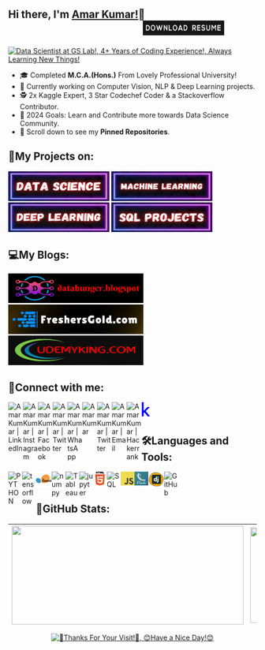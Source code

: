 ## Hi there, I'm [Amar Kumar!](https://www.amarkumar.in/)👋 &emsp;&emsp;&emsp;&emsp;&emsp;&emsp;&emsp;&emsp;&emsp;&emsp;&emsp;&emsp;&emsp;<a href="https://drive.google.com/uc?export=download&id=1mBq86ba59VPvxapY1HBeIemh_m_Me8zt" target="_blank"><img src="https://github.com/amark720/Amar-kumar/blob/master/ScreenShots/DownloadResumeButton.PNG" width=165 height=30 ></a>

<div align="left"><a href="https://git.io/typing-svg"><img src="https://readme-typing-svg.demolab.com?font=Fira+Code&weight=800&size=22&duration=3500&pause=1000&color=41FF04&width=435&lines=%F0%9F%91%A8%F0%9F%8F%BB%E2%80%8D%F0%9F%92%BB+Data+Scientist+at+GS+Lab!;%E2%AD%90%EF%B8%8F+4%2B+Years+of+Coding+Experience!;%F0%9F%93%9A+Always+Learning+New+Things!" alt="Data Scientist at GS Lab!, 4+ Years of Coding Experience!, Always Learning New Things!"></a></div>
<!--<img align="right" src="https://github.com/amark720/Amar-kumar/blob/master/ScreenShots/Working%20Man.gif?raw=true" width=25% height=70%> -->

- 🎓 Completed **M.C.A.(Hons.)** From Lovely Professional University!
- 💼 Currently working on Computer Vision, NLP & Deep Learning projects.
- 🕵️ 2x Kaggle Expert, 3 Star Codechef Coder & a Stackoverflow Contributor.
- 🎯 2024 Goals: Learn and Contribute more towards Data Science Community.
- 📌 Scroll down to see my **Pinned Repositories**.

<!--horizontal divider(gradiant)-->
<!--<img src="https://user-images.githubusercontent.com/73097560/115834477-dbab4500-a447-11eb-908a-139a6edaec5c.gif">-->

## 📁My Projects on:

<a href="https://github.com/amark720/Data-Science-Projects" target="_blank"><img src="https://github.com/amark720/Amar-kumar/blob/master/ScreenShots/DataScienceBtn.jpg" width=205 height=60 ></a> <a href="https://github.com/amark720/Machine-Learning-Projects" target="_blank"><img src="https://github.com/amark720/Amar-kumar/blob/master/ScreenShots/MachineLearningBtn.jpg" width=205 height=60 ></a>  <a href="https://github.com/amark720/Deep-Learning-Projects" target="_blank"> <img src="https://github.com/amark720/Amar-kumar/blob/master/ScreenShots/DeepLearningBtn.jpg" width=205 height=60></a>  <a href="https://github.com/amark720/SQL-Projects" target="_blank"> <img src="https://github.com/amark720/Amar-kumar/blob/master/ScreenShots/SQLProjectsBtn.jpg" width=205 height=60></a> 

## 💻My Blogs:

<a href="https://datahunger.blogspot.com/" target="_blank"><img src="https://github.com/amark720/Amar-kumar/blob/master/ScreenShots/DataHunger%20Logo.PNG" width=274 height=60 ></a> <a href="https://FreshersGold.com/" target="_blank"><img src="https://github.com/amark720/Amar-kumar/blob/master/ScreenShots/FreshersGold%20Banner.jpg" width=274 height=60 ></a> <a href="https://udemyking.com/" target="_blank"><img src="https://github.com/amark720/Amar-kumar/blob/master/ScreenShots/UdemyKing%20Logo%20Home.png" width=274 height=60 ></a> 
<br>

## 🤝Connect with me:

<a href="https://www.linkedin.com/in/amark720/"><img align="left" alt="AmarKumar | LinkedIn" width="30px" src="https://www.svgrepo.com/show/354000/linkedin-icon.svg" /></a>
<a href="https://www.instagram.com/akrocks720/"><img align="left" alt="AmarKumar | Instagram" width="30px" src="https://www.svgrepo.com/show/303145/instagram-2-1-logo.svg" /></a> 
<a href="https://www.facebook.com/profile.php?id=100005621503925"><img align="left" alt="AmarKumar | Facebook" width="30px" src="https://www.svgrepo.com/show/303113/facebook-icon-logo.svg" /></a>
<a href="https://twitter.com/AMARK720"><img align="left" alt="AmarKumar | Twitter" width="30px" src="https://www.svgrepo.com/show/303115/twitter-3-logo.svg" /></a>
<a href="https://wa.link/8tivov"><img align="left" alt="AmarKumar | WhatsApp" width="30px" src="https://www.svgrepo.com/show/303147/whatsapp-icon-logo.svg" /></a>
<a href="https://www.amarkumar.in/"><img align="left" alt="AmarKumar" width="30px" src="https://www.svgrepo.com/show/513304/globe-2.svg" /></a>
<a href="https://stackoverflow.com/users/11183478/amar-kumar"><img align="left" alt="AmarKumar | Twitter" width="30px" src="https://www.svgrepo.com/show/354386/stackoverflow-icon.svg" /></a>
<a href="mailto:amark720@gmail.com"><img align="left" alt="AmarKumar | Email" width="30px" src="https://www.svgrepo.com/show/353812/google-gmail.svg" /></a>
<a href="https://www.hackerrank.com/amark720"><img align="left" alt="AmarKumar | Hackerrank" width="30px" src="https://img.icons8.com/?size=512&id=h5EUmNCXhSH0&format=png" /></a>
<a href="https://www.kaggle.com/datawarriors"><img align="left" alt="AmarKumar | Kaggle" width="18px" src="https://github.com/amark720/Amar-kumar/blob/master/ScreenShots/kaggle-blue.svg" /></a>
<br />
<br />

## 🛠️Languages and Tools:

<a href="https://www.amarkumar.in/"><img align="left" alt="PYTHON" width="28px" src="https://www.svgrepo.com/show/354238/python.svg" /></a>
<a href="https://www.amarkumar.in/"><img align="left" alt="tensorflow" width="28px" src="https://www.svgrepo.com/show/354440/tensorflow.svg" /></a>
<a href="https://www.amarkumar.in/"><img align="left" alt="scikit-learn" width="32px" src="https://github.com/amark720/Amar-kumar/blob/master/ScreenShots/SK-Learn-Logo.png" /></a>
<a href="https://www.amarkumar.in/"><img align="left" alt="numpy" width="28px" src="https://www.svgrepo.com/show/354127/numpy.svg" /></a>
<a href="https://www.amarkumar.in/"><img align="left" alt="Tableau" width="28px" src="https://www.svgrepo.com/show/354428/tableau-icon.svg" /></a>
<a href="https://www.amarkumar.in/"><img align="left" alt="jupyter" width="28px" src="https://www.svgrepo.com/show/353949/jupyter.svg" /></a>
<a href="https://www.amarkumar.in/"><img align="left" alt="HTML5" width="28px" src="https://raw.githubusercontent.com/github/explore/80688e429a7d4ef2fca1e82350fe8e3517d3494d/topics/html/html.png" /></a>
<a href="https://www.amarkumar.in/"><img align="left" alt="SQL" width="28px" src="https://www.svgrepo.com/show/331761/sql-database-sql-azure.svg" /></a>
<a href="https://www.amarkumar.in/"><img align="left" alt="JavaScript" width="28px" src="https://raw.githubusercontent.com/github/explore/80688e429a7d4ef2fca1e82350fe8e3517d3494d/topics/javascript/javascript.png" /></a>
<a href="https://www.amarkumar.in/"><img align="left" alt="Flask" width="28px" src="https://github.com/amark720/Amar-kumar/blob/master/ScreenShots/flask_logo1.jpg" /></a>
<a href="https://www.amarkumar.in/"><img align="left" alt="DJANGO" width="32px" src="https://github.com/amark720/Amar-kumar/blob/master/ScreenShots/django_logo.svg" /></a>
<a href="https://www.amarkumar.in/"><img align="left" alt="GitHub" width="28px" src="https://www.svgrepo.com/show/475654/github-color.svg" /></a>
<br />
<br />

## 📶GitHub Stats:

| <img src="https://github-readme-streak-stats.herokuapp.com/?user=amark720&theme=dark&hide_border=false" align="center" width=470 height=200 /> | <img src="https://github-readme-stats.vercel.app/api/top-langs/?username=amark720&layout=compact&theme=dark" align="center" width=340 height=194 /> |
| ------------ | ------------ | 

<div align="center"><a href="https://git.io/typing-svg"><img src="https://readme-typing-svg.demolab.com?font=Permanent+Marker&weight=800&size=26&duration=3500&pause=1000&color=FF07F1&center=true&width=435&lines=%F0%9F%99%8FThanks+For+Your+Visit!%F0%9F%99%8F;%F0%9F%98%8AHave+a+Nice+Day!%F0%9F%98%8A" alt="🙏Thanks For Your Visit!🙏, 😊Have a Nice Day!😊"></a></div>
